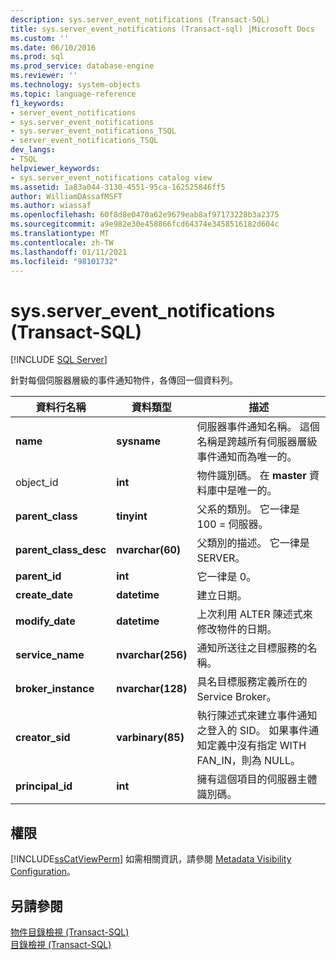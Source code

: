 ```yaml
---
description: sys.server_event_notifications (Transact-SQL)
title: sys.server_event_notifications (Transact-sql) |Microsoft Docs
ms.custom: ''
ms.date: 06/10/2016
ms.prod: sql
ms.prod_service: database-engine
ms.reviewer: ''
ms.technology: system-objects
ms.topic: language-reference
f1_keywords:
- server_event_notifications
- sys.server_event_notifications
- sys.server_event_notifications_TSQL
- server_event_notifications_TSQL
dev_langs:
- TSQL
helpviewer_keywords:
- sys.server_event_notifications catalog view
ms.assetid: 1a83a044-3130-4551-95ca-162525846ff5
author: WilliamDAssafMSFT
ms.author: wiassaf
ms.openlocfilehash: 60f8d8e0470a62e9679eab8af97173228b3a2375
ms.sourcegitcommit: a9e982e30e458866fcd64374e3458516182d604c
ms.translationtype: MT
ms.contentlocale: zh-TW
ms.lasthandoff: 01/11/2021
ms.locfileid: "98101732"
---
```

# <a name="sysserver_event_notifications-transact-sql"></a>sys.server_event_notifications (Transact-SQL)
[!INCLUDE [SQL Server](../../includes/applies-to-version/sqlserver.md)]

  針對每個伺服器層級的事件通知物件，各傳回一個資料列。  
  
|資料行名稱|資料類型|描述|  
|-----------------|---------------|-----------------|  
|**name**|**sysname**|伺服器事件通知名稱。 這個名稱是跨越所有伺服器層級事件通知而為唯一的。|  
|object_id|**int**|物件識別碼。 在 **master** 資料庫中是唯一的。|  
|**parent_class**|**tinyint**|父系的類別。 它一律是 100 = 伺服器。|  
|**parent_class_desc**|**nvarchar(60)**|父類別的描述。 它一律是 SERVER。|  
|**parent_id**|**int**|它一律是 0。|  
|**create_date**|**datetime**|建立日期。|  
|**modify_date**|**datetime**|上次利用 ALTER 陳述式來修改物件的日期。|  
|**service_name**|**nvarchar(256)**|通知所送往之目標服務的名稱。|  
|**broker_instance**|**nvarchar(128)**|具名目標服務定義所在的 Service Broker。|  
|**creator_sid**|**varbinary(85)**|執行陳述式來建立事件通知之登入的 SID。 如果事件通知定義中沒有指定 WITH FAN_IN，則為 NULL。|  
|**principal_id**|**int**|擁有這個項目的伺服器主體識別碼。|  
  
## <a name="permissions"></a>權限  
 [!INCLUDE[ssCatViewPerm](../../includes/sscatviewperm-md.md)] 如需相關資訊，請參閱 [Metadata Visibility Configuration](../../relational-databases/security/metadata-visibility-configuration.md)。  
  
## <a name="see-also"></a>另請參閱  
 [物件目錄檢視 &#40;Transact-SQL&#41;](../../relational-databases/system-catalog-views/object-catalog-views-transact-sql.md)   
 [目錄檢視 &#40;Transact-SQL&#41;](../../relational-databases/system-catalog-views/catalog-views-transact-sql.md)  
  
  
